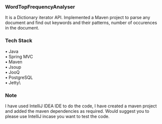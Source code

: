### WordTopFrequencyAnalyser
It is a Dictionary iterator API. Implemented a Maven project to parse any document and find out keywords and their patterns, number of occurences in the document. 

### Tech Stack
• Java\
• Spring MVC\
• Maven\
• Jsoup\
• JooQ\
• PostgreSQL\
• Jetty\

### Note
I have used IntelliJ IDEA IDE to do the code, I have created a maven project and added the maven dependencies as required. Would suggest you to please use IntelliJ incase you want to test the code.
